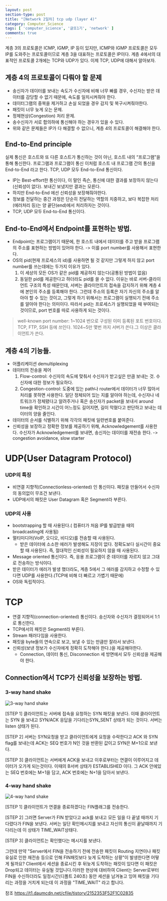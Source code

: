 ```yaml
---
layout: post
section-type: post
title: "[Network 2일차] tcp udp (layer 4)"
category: Computer_Science
tags: [ 'computer_science', '글또1기', 'network' ]
comments: true
---
```


계층 3의 프로토콜은 ICMP, IGMP, IP 등이 있지만, ICMP와 IGMP 프로토콜은 모두 IP를 도와주는 프로토콜이므로 계층 3을 대표하는 프로토콜은 IP이다.
계층 4에서의 대표적인 프로토콜 2개에는 TCP와 UDP가 있다. 이제 TCP, UDP에 대해서 알아보자.

## 계층 4의 프로토콜이 다뤄야 할 문제

- 송신자가 데이터를 보내는 속도가 수신자에 비해 너무 빠를 경우, 수신자는 받은 데이터를 감당할 수 없기 때문에, 속도를 일치시켜줘야 한다.
- 데이터그램의 중복을 제거하고 손실 되었을 경우 감지 및 복구시켜줘야한다.
- 패킷이 너무 늦게 오는 문제.
- 정체현상(Congestion) 처리 문제.
- 송수신자가 서로 합의하에 통신해야 하는 경우가 있을 수 있다.
- 위와 같은 문제들은 IP가 다 해결할 수 없으니, 계층 4의 프로토콜이 해결해야 한다.

## End-to-End principle

실제 통신은 호스트와 또 다른 호스트가 통신하는 것이 아닌, 호스트 내의 “프로그램”을 통해 통신한다. 프로그램과 프로그램이 통신 이처럼 호스트 내 프로그램 간의 통신을 End-to-End 라고 한다. TCP, UDP 모두 End-to-End 통신이다.  

- IP는 Best-effort한 통신이다, 이 말인 즉슨, 통신에 대한 결과를 보장하지 않는다(신뢰성이 없다). 보내긴 보냈지만 결과는 모른다.
- 하지만 End-to-End 에선 신뢰성을 보장해줘야한다.
- 정보를 전달하는 중간 과정은 단순히 전달하는 역할의 치중하고, 보다 복잡한 처리(에러처리 등)는 양 끝단(end)에서 처리하자는 것이다.
- TCP, UDP 모두 End-to-End 통신이다.

## End-to-End에서 Endpoint를 표현하는 방법.

- Endpoint는 프로그램이기 때문에, 한 호스트 내에서 데이터를 주고 받을 프로그램의 주소를 표현하는 방법이 있어야 한다. -> 이를 port number를 사용해서 표현한다.
- OS의 pid(현재 프로세스의 id)를 사용하면 될 것 같지만 그렇게 하지 않고 port number를 쓰는데에는 두가지 이유가 있다.
    1. 이 세상의 모든 OS가 같은 pid를 제공하지 않는다(공통된 방법이 없음)
    2. 동일한 pid를 제공한다고 하더라도 pid를 쓸 수 없다. 이유는 바로 서버-클라이언트 구조의 특성 때문인데, 서버는 클라이언트의 접속을 감지하기 위해 계층 4에 본인의 주소를 등록해야 한다. 그런데 주소의 등록은 자기 자신의 주소를 알아야 할 수 있는 것이고, 그렇게 하기 위해서는 프로그램이 실행되기 전에 주소를 알아야 한다는 의미이다. 따라서 pid는 프로세스가 실행되었을 때 부여되는 것이므로, port 번호를 따로 사용하게 되는 것이다.

> well-known port number: 1~1024 번으로 구성된 이미 등록된 포트 번호이다. TCP, FTP, SSH 등에 쓰인다.
1024~5만 몇번 까지 서버가 쓴다.그 이상은 클라이언트가 쓴다.

## 계층 4의 기능들.

- 어플리케이션 demultiplexing
- 데이터의 전송을 제어
    1. Flow-control: 수신자의 속도에 맞춰서 수신자가 받고싶은 만큼 보내는 것. 수신자에 대한 정보가 필요하다.
    2. Congestion-control: 도중에 있는 path나 router에서 데이터가 너무 많아서 처리를 못하면 사용한다. 일단 정체되어 있는 지를 알아야 하는데, 수신자나 네트워크가 정체됐다고 알려주거나 혹은 송신자가 packet을 보내서  around time을 확인하고 시간이 어느정도 길어지면, 길이 막혔다고 판단하고 보내는 데이터의 양을 줄인다.
- 데이터의 순서를 식별하기 위해 각각의 패킷에 일련번호를 붙여준다.
- 신뢰성을 보장하고 정확한 정보를 제공하기 위해, Acknowledgement를 사용한다. 수신자가 Acknowledgement를 보내면, 송신자는 데이터를 재전송 한다.
-> congestion avoidance, slow starter

# UDP(User Datagram Protocol)

### UDP의 특징

- 비연결 지향적(Connectionless-oriented) 인 통신이다. 패킷을 만들어서 수신자의 동의없이 무조건 보낸다.
- UDP에서의 패킷은 User Datagram 혹은 Segment라 부른다.

### UDP의 사용

- bootstrapping 할 때 사용된다.( 컴퓨터가 처음 IP를 발급받을 때의 broadcasting에 사용됨)
- 멀티미디어(VoIP, 오디오, 비디오)를 전송할 때 사용된다.
    - 받은 데이터에 소소한 에러가 발생해도 지장이 없다. 정확도보다 실시간이 중요할 때 사용된다. 즉, 절대적인 신뢰성이 필요하지 않을 때 사용된다.
- Message oriented 통신이다. 즉, 응용 프로그램이 준 데이터를 자르지 않고 그대로 전송하는 방식이다.
- 받은 데이터가 에러가 발생 했더라도, 계층 5에서 그 에러를 감지하고 수정할 수 있다면 UDP를 사용한다.(TCP에 비해 더 빠르고 가볍기 때문에)
- OS와 독립적이다.

# TCP

- 연결 지향적(connection-oriented) 통신이다. 송신자와 수신자가 결정되어서 1:1로 통신한다.
- TCP에서의 패킷은 Segment라 부른다.
- Stream 패러다임을 사용한다.
- 패킷을 byte들의 연속으로 보고, 보낼 수 있는 만큼만 잘라서 보낸다.
- 신뢰성(보낸 정보가 수신자에게 정확히 도착해야 한다.)을 제공해야한다.
    - Connection, 데이터 통신, Disconnection 세 방면에서 모두 신뢰성을 제공해야 한다.

## Connection에서 TCP가 신뢰성을 보장하는 방법.

### 3-way hand shake

![3-way hand shake](https://t1.daumcdn.net/cfile/tistory/225A964D52F1BB6917)

[STEP 1]
클라이언트는 서버에 접속을 요청하는 SYN 패킷을 보낸다.
이때 클라이언트는 SYN 을 보내고 SYN/ACK 응답을 기다리는SYN_SENT 상태가 되는 것이다.
서버는 listen 상태가 된다.

[STEP 2]
서버는 SYN요청을 받고 클라이언트에게 요청을 수락한다고 ACK 와 SYN flag를 보내는데 ACK는 SEQ 번호가 N인 것을 반환된 값이고 SYN은 M+1으로 보낸다.

[STEP 3]
클라이언트는 서버에게 ACK을 보내고 이후로부터는 연결이 이루어지고 데이터가 오가게 되는것이다. 이때의 B서버 상태가 ESTABLISHED 이다.
그 ACK 안에있는 SEQ 번호에는 M+1을 담고, ACK 번호에는 N+1을 담아서 보낸다.

### 4-way hand shake
![4-way hand shake](https://t1.daumcdn.net/cfile/tistory/2152353F52F1C02835)

[STEP 1]
클라이언트가 연결을 종료하겠다는 FIN플래그를 전송한다.

[STEP 2]
그러면 Server가 FIN 받았다고 ack를 보내고 모든 일을 다 끝낼 때까지 기다렸다가 FIN을 보낸다.
서버는 일단 확인메시지를 보내고 자신의 통신이 끝날때까지 기다리는데 이 상태가 TIME_WAIT상태다.

[STEP 3]
클라이언트는 확인했다는 메시지를 보낸다.

그런데 만약 "Server에서 FIN을 전송하기 전에 전송한 패킷이 Routing 지연이나 패킷 유실로 인한 재전송 등으로 인해 FIN패킷보다 늦게 도착하는 상황"이 발생한다면 어떻게 될까요? Client에서 세션을 종료시킨 후 뒤늦게 도착하는 패킷이 있다면 이 패킷은 Drop되고 데이터는 유실될 것입니다.이러한 현상에 대비하여 Client는 Server로부터 FIN을 수신하더라도 일정시간(디폴트 240초) 동안 세션을 남겨놓고 잉여 패킷을 기다리는 과정을 거치게 되는데 이 과정을 "TIME_WAIT" 라고 합니다.


참조
https://t1.daumcdn.net/cfile/tistory/2152353F52F1C02835
